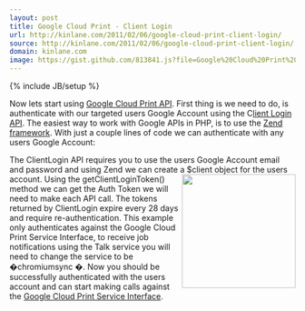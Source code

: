 ```yaml
---
layout: post
title: Google Cloud Print - Client Login
url: http://kinlane.com/2011/02/06/google-cloud-print-client-login/
source: http://kinlane.com/2011/02/06/google-cloud-print-client-login/
domain: kinlane.com
image: https://gist.github.com/813841.js?file=Google%20Cloud%20Print%20Services%20Interface%20-%20Client%20Login
---
```

{% include JB/setup %}

<p>
     Now lets start using <a href="http://code.google.com/apis/cloudprint/docs/proxyinterfaces.html" target="_blank">Google Cloud Print API</a>. First thing is we need to do, is authenticate with our targeted users Google Account using the C<a href="http://code.google.com/apis/accounts/docs/AuthForInstalledApps.html" target="_blank">lient Login API</a>. The easiest way to work with Google APIs in PHP, is to use the <a href="http://framework.zend.com/" target="_blank">Zend framework</a>. With just a couple lines of code we can authenticate with any users Google Account:
</p><script src="https://gist.github.com/813841.js?file=Google%20Cloud%20Print%20Services%20Interface%20-%20Client%20Login" type="text/javascript">
</script>
<p>
     The ClientLogin API requires you to use the users Google Account email and password and using Zend we can create a $client object for the users account. <a href="http://www.mimeo.com" target="_blank"><img class="c1" src="http://kinlane-productions.s3.amazonaws.com/mimeo-logo.jpg" alt="" width="200" align="right" /></a> Using the getClientLoginToken() method we can get the Auth Token we will need to make each API call. The tokens returned by ClientLogin expire every 28 days and require re-authentication. This example only authenticates against the Google Cloud Print Service Interface, to receive job notifications using the Talk service you will need to change the service to be �chromiumsync �. Now you should be successfully authenticated with the users account and can start making calls against the <a href="http://code.google.com/apis/cloudprint/docs/proxyinterfaces.html" target="_blank">Google Cloud Print Service Interface</a>.
</p>